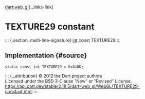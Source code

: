 [dart:web\_gl](../../dart-web_gl/dart-web_gl-library){._links-link}

TEXTURE29 constant
==================

::: {.section .multi-line-signature}
[int](../../dart-core/int-class) const TEXTURE29
:::

Implementation {#source}
--------------

``` {.language-dart data-language="dart"}
static const int TEXTURE29 = 0x84DD;
```

::: {._attribution}
© 2012 the Dart project authors\
Licensed under the BSD 3-Clause \"New\" or \"Revised\" License.\
<https://api.dart.dev/stable/2.18.5/dart-web_gl/WebGL/TEXTURE29-constant.html>
:::
